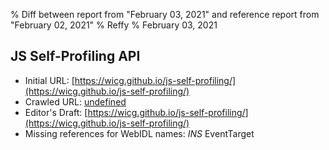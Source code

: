 % Diff between report from "February 03, 2021" and reference report from "February 02, 2021"
% Reffy
% February 03, 2021

## JS Self-Profiling API

- Initial URL: [https://wicg.github.io/js-self-profiling/](https://wicg.github.io/js-self-profiling/)
- Crawled URL: [undefined](undefined)
- Editor's Draft: [https://wicg.github.io/js-self-profiling/](https://wicg.github.io/js-self-profiling/)
- Missing references for WebIDL names: *INS* EventTarget


